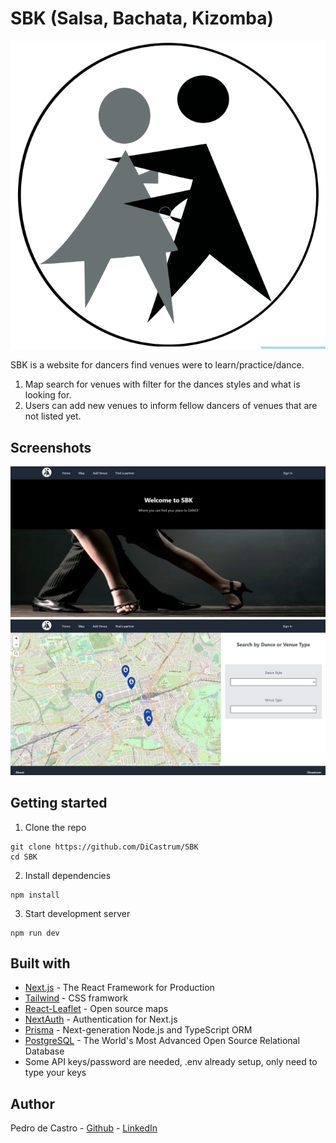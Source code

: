 # SBK (Salsa, Bachata, Kizomba)

<p align="center">
  <img src="public/danceIcon.png" />
</p>




SBK is a website for dancers find venues were to learn/practice/dance.

1. Map search for venues with filter for the dances styles and what is looking for.
2. Users can add new venues to inform fellow dancers of venues that are not listed yet.



## Screenshots

<p align="center">
  <img src="public/sitescreen1.png" />
  <img src="public/sitescreen2.png" />
</p>




## Getting started

1. Clone the repo

```
git clone https://github.com/DiCastrum/SBK
cd SBK
```

2. Install dependencies
```
npm install
```

3. Start development server
```
npm run dev
```



## Built with

* [Next.js](https://nextjs.org/) - The React Framework for Production
* [Tailwind](https://tailwindcss.com/) - CSS framwork
* [React-Leaflet](https://react-leaflet.js.org/) - Open source maps
* [NextAuth](https://next-auth.js.org/) - Authentication for Next.js
* [Prisma](https://www.prisma.io/) - Next-generation Node.js and TypeScript ORM
* [PostgreSQL](https://www.postgresql.org/) - The World's Most Advanced Open Source Relational Database
* Some API keys/password are needed, .env already setup, only need to type your keys


## Author

Pedro de Castro - [Github](https://github.com/DiCastrum) - [LinkedIn](https://www.linkedin.com/in/pedro-diniz-98416781/)

